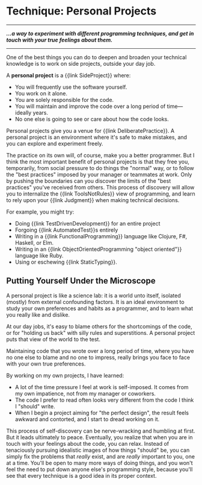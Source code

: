 # Technique: Personal Projects

---

***...a way to experiment with different programming techniques, and get in touch with your true feelings about them.***

---

One of the best things you can do to deepen and broaden your technical knowledge is to work on side projects, outside your day job.

A **personal project** is a {{link SideProject}} where:

- You will frequently use the software yourself.
- You work on it alone.
- You are solely responsible for the code.
- You will maintain and improve the code over a long period of time—ideally years.
- No one else is going to see or care about how the code looks.

Personal projects give you a venue for {{link DeliberatePractice}}. A personal project is an environment where it's safe to make mistakes, and you can explore and experiment freely.

The practice on its own will, of course, make you a better programmer. But I think the most important benefit of personal projects is that they free you, temporarily, from social pressure to do things the "normal" way, or to follow the "best practices" imposed by your manager or teammates at work. Only by pushing the boundaries can you discover the limits of the "best practices" you've received from others. This process of discovery will allow you to internalize the {{link ToolsNotRules}} view of programming, and learn to rely upon your {{link Judgment}} when making technical decisions.

For example, you might try:

- Doing {{link TestDrivenDevelopment}} for an entire project
- Forgoing {{link AutomatedTest}}s entirely
- Writing in a {{link FunctionalProgramming}} language like Clojure, F#, Haskell, or Elm.
- Writing in an {{link ObjectOrientedProgramming "object oriented"}} language like Ruby.
- Using or eschewing {{link StaticTyping}}.

## Putting Yourself Under the Microscope

A personal project is like a science lab: it is a world unto itself, isolated (mostly) from external confounding factors. It is an ideal environment to study your own preferences and habits as a programmer, and to learn what you really like and dislike.

At our day jobs, it's easy to blame others for the shortcomings of the code, or for "holding us back" with silly rules and superstitions. A personal project puts that view of the world to the test.

Maintaining code that you wrote over a long period of time, where you have no one else to blame and no one to impress, really brings you face to face with your own true preferences.

By working on my own projects, I have learned:

- A lot of the time pressure I feel at work is self-imposed. It comes from my own impatience, not from my manager or coworkers.
- The code I prefer to read often looks very different from the code I think I "should" write.
- When I begin a project aiming for "the perfect design", the result feels awkward and contorted, and I start to dread working on it.

This process of self-discovery can be nerve-wracking and humbling at first. But it leads ultimately to peace. Eventually, you realize that when you are in touch with your feelings about the code, you can relax. Instead of tenaciously pursuing idealistic images of how things "should" be, you can simply fix the problems that _really_ exist, and are _really_ important to you, one at a time. You'll be open to many more ways of doing things, and you won't feel the need to put down anyone else's programming style, because you'll see that every technique is a good idea in its proper context.

<!--

They put you in touch with how you really feel about different programming styles and techniques.

This second purpose is not often recognized. But it is vitally important.

Maintaining code that you wrote over a long period of time, where you have no one else to blame and no one to impress, really brings you face to face with your own true preferences. By working on my own projects, I have learned:

- A lot of the time pressure I feel at work is self-imposed. It comes from my own impatience, not from my manager or coworkers.
- The code I prefer to read often looks very different from the code I think I "should" write.
- When I begin a project aiming for "the perfect design", the result feels awkward and contorted, and I start to dread working on it.

This process of self-discovery is frustrating and humbling at first. But it leads ultimately to peace, because you eventually realize that when you are in touch with your feelings about the code, you can relax. Instead of tenaciously pursuing idealistic images of how things "should" be,
you can simply fix the problems that _really_ exist, and are _really_ important to you, one at a time. You'll be open to many more ways of doing things, and won't feel the need to put down anyone else's programming style,
because you'll see that everything is a good idea in its proper context.
